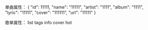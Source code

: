 单曲属性：
{
"id": 11111,
"name": "11111",
"artist": "1111",
"album": "1111",
"lyric": "11111",
"cover": "111111",
"url": "11111"
}

歌单属性：
list
tags
info
cover
hot
